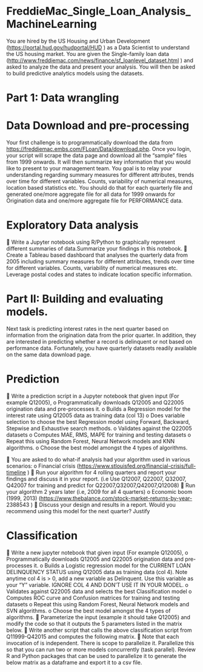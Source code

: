 # FreddieMac_Single_Loan_Analysis_MachineLearning

You are hired by the US Housing and Urban Development (https://portal.hud.gov/hudportal/HUD ) as a Data Scientist to understand the US housing market. You are given the Single-family loan data (http://www.freddiemac.com/news/finance/sf_loanlevel_dataset.html ) and asked to analyze the data and present your analysis. You will then be asked to build predictive analytics models using the datasets.

# Part 1: Data wrangling

# Data Download and pre-processing
Your first challenge is to programmatically download the data from https://freddiemac.embs.com/FLoan/Data/download.php. Once you login, your script will scrape the data page and download all the “sample” files from 1999 onwards. It will then summarize key information that
you would like to present to your management team. You goal is to relay your understanding regarding summary measures for different attributes, trends over time for different variables. Counts, variability of numerical measures, location based statistics etc. You should do that for each quarterly file and generated one/more aggregate file for all data for 1999 onwards for Origination data and one/more aggregate file for PERFORMANCE data.

# Exploratory Data analysis

 Write a Jupyter notebook using R/Python to graphically represent different summaries of data.Summarize your findings in this notebook.
 Create a Tableau based dashboard that analyses the quarterly data from 2005 including summary measures for different attributes, trends over time for different variables. Counts, variability of numerical measures etc. Leverage postal codes and states to indicate location specific information.

# Part II: Building and evaluating models.
Next task is predicting interest rates in the next quarter based on information from the origination data from the prior quarter. In addition, they are interested in predicting whether a record is delinquent or not based on performance data. Fortunately, you have
quarterly datasets readily available on the same data download page.

# Prediction
 Write a prediction script in a Jupyter notebook that given input (For example Q12005),
o Programmatically downloads Q12005 and Q22005 origination data and pre-processes it.
o Builds a Regression model for the interest rate using Q12005 data as training data (col 13)
o Does variable selection to choose the best Regression model using Forward, Backward,
Stepwise and Exhaustive search methods.
o Validates against the Q22005 datasets
o Computes MAE, RMS, MAPE for training and testing datasets
o Repeat this using Random Forest, Neural Network models and KNN algorithms.
o Choose the best model amongst the 4 types of algorithms.

 You are asked to do what-if analysis had your algorithm used in various scenarios:
o Financial crisis (https://www.stlouisfed.org/financial-crisis/full-timeline )
 Run your algorithm for 4 rolling quarters and report your findings and discuss it in
your report. (i.e Use Q12007, Q22007, Q32007, Q42007 for training and predict for
Q22007,Q32007,Q42007,Q12008)
 Run your algorithm 2 years later (i.e, 2009 for all 4 quarters)
o Economic boom (1999, 2013) (https://www.thebalance.com/stock-market-returns-by-year-
2388543 )
 Discuss your design and results in a report. Would you recommend using this model
for the next quarter? Justify

# Classification 
 Write a new jupyter notebook that given input (For example Q12005),
o Programmatically downloads Q12005 and Q22005 origination data and pre-processes it.
o Builds a Logistic regression model for the CURRENT LOAN DELINQUENCY STATUS using Q12005 data as training data (col 4). Note anytime col 4 is > 0, add a new variable as Delinquent. Use this variable as your “Y” variable. IGNORE COL 4 AND DON’T USE IT IN YOUR MODEL.
o Validates against Q22005 data and selects the best Classification model
o Computes ROC curve and Confusion matrices for training and testing datasets
o Repeat this using Random Forest, Neural Network models and SVN algorithms.
o Choose the best model amongst the 4 types of algorithms.
 Parameterize the input (example it should take Q12005) and modify the code so that it outputs the
5 parameters listed in the matrix below.
 Write another script that calls the above classification script from Q11999-Q42015 and computes
the following matrix.
 Note that each invocation of is independent. There is scope to parallelize it. Parallelize this so that
you can run two or more models concurrently (task parallel). Review R and Python packages that
can be used to parallelize it to generate the below matrix as a dataframe and export it to a csv file.


